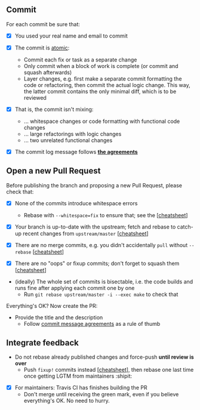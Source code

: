 Commit
------
For each commit be sure that:

  - [x] You used your real name and email to commit

  - [x] The commit is [atomic](http://www.freshconsulting.com/atomic-commits/):
    - Commit each fix or task as a separate change
    - Only commit when a block of work is complete (or commit and squash
      afterwards)
    - Layer changes, e.g. first make a separate commit formatting the code or
      refactoring, then commit the actual logic change. This way, the latter
      commit contains the only minimal diff, which is to be reviewed

  - [x] That is, the commit isn't mixing:
    - ... whitespace changes or code formatting with functional code changes
    - ... large refactorings with logic changes
    - ... two unrelated functional changes

  - [x] The commit log message follows **[the agreements](https://github.com/embox/embox/wiki/Contributing:-Git-commit-message-agreements)**

Open a new Pull Request
-----------------------
Before publishing the branch and proposing a new Pull Request, please check that:

  - [x] None of the commits introduce whitespace errors
    - Rebase with `--whitespace=fix` to ensure that; see the
      [[cheatsheet](https://github.com/embox/embox/wiki/Contributing:-Git-cheatsheet#fix-whitespace-errors)]

  - [x] Your branch is up-to-date with the upstream; fetch and rebase to
    catch-up recent changes from `upstream/master` [[cheatsheet](https://github.com/embox/embox/wiki/Contributing:-Git-cheatsheet#linearize-the-branch-and-catch-up-recent-changes-from-the-upstream)]

  - [x] There are no merge commits, e.g. you didn't accidentally `pull` without
    `--rebase` [[cheatsheet](https://github.com/embox/embox/wiki/Contributing:-Git-cheatsheet#linearize-the-branch-and-catch-up-recent-changes-from-the-upstream)]

  - [x] There are no "oops" or fixup commits; don't forget to 
    squash them [[cheatsheet](https://github.com/embox/embox/wiki/Contributing:-Git-cheatsheet#squash-commits-into-a-single-one)]

  - (ideally) The whole set of commits is bisectable, i.e. the code
    builds and runs fine after applying each commit one by one
    - Run `git rebase upstream/master -i --exec make` to check that

Everything's OK? Now create the PR:

  - Provide the title and the description
    - Follow [commit message agreements](https://github.com/embox/embox/wiki/Contributing:-Git-commit-message-agreements) as a rule of thumb

Integrate feedback
------------------

  - Do not rebase already published changes and force-push **until review is
    over**
    - Push `fixup!` commits instead [[cheatsheet](https://github.com/embox/embox/wiki/Contributing:-Git-cheatsheet#option-b-commit---fixup-followed-by-rebase---autosquash)], then rebase one last time once getting LGTM from maintainers :shipit:

  - [x] For maintainers: Travis CI has finishes building the PR
    - Don't merge until receiving the green mark, even if you believe
      everything's OK. No need to hurry.

